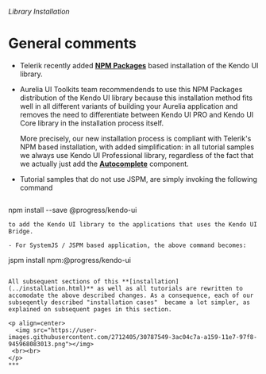_Library Installation_
# General comments

- Telerik recently added **[NPM Packages](http://docs.telerik.com/kendo-ui/intro/installation/npm#overview)** based installation of the Kendo UI library.

- Aurelia UI Toolkits team recommendends to use this NPM Packages distribution of the Kendo UI library because this installation method fits well in all different variants of building your Aurelia application and removes the need to differentiate between Kendo UI PRO and Kendo UI Core library in the installation process itself.

  More precisely, our new installation process is compliant with Telerik's NPM based installation, with added simplification: in all tutorial samples we always use Kendo UI Professional library, regardless of the fact that we actually just add the **[Autocomplete](http://aurelia-ui-toolkits.github.io/demo-kendo/#/samples/autocomplete-basic-use)** component.
  
- Tutorial samples that do not use JSPM, are simply invoking the following command

  ```
npm install --save @progress/kendo-ui
```
to add the Kendo UI library to the applications that uses the Kendo UI Bridge.

- For SystemJS / JSPM based application, the above command becomes:

```
jspm install npm:@progress/kendo-ui

```

All subsequent sections of this **[installation](../installation.html)** as well as all tutorials are rewritten to accomodate the above described changes. As a consequence, each of our subseqently described "installation cases"  became a lot simpler, as explained on subsequent pages in this section.

<p align=center>
  <img src="https://user-images.githubusercontent.com/2712405/30787549-3ac04c7a-a159-11e7-97f8-945968083013.png"></img>
 <br><br>
</p>
***